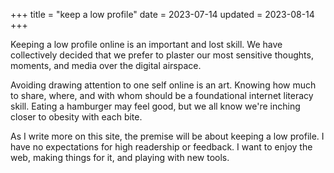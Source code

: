 +++
title = "keep a low profile"
date = 2023-07-14
updated = 2023-08-14
+++

Keeping a low profile online is an important and lost skill. We have
collectively decided that we prefer to plaster our most sensitive thoughts,
moments, and media over the digital airspace.


Avoiding drawing attention to one self online is an art. Knowing how much to
share, where, and with whom should be a foundational internet literacy skill.
Eating a hamburger may feel good, but we all know we're inching closer to
obesity with each bite.


As I write more on this site, the premise will be about keeping a low profile. I
have no expectations for high readership or feedback. I want to enjoy the web,
making things for it, and playing with new tools.
